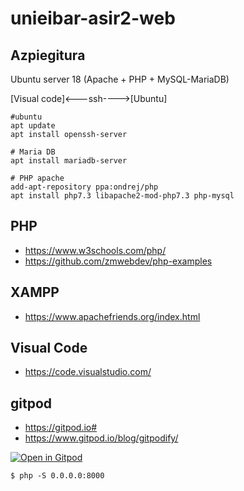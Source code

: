 # unieibar-asir2-web

## Azpiegitura

Ubuntu server 18 (Apache + PHP + MySQL-MariaDB)

[Visual code]<---ssh---->[Ubuntu]

```
#ubuntu
apt update
apt install openssh-server

# Maria DB
apt install mariadb-server

# PHP apache
add-apt-repository ppa:ondrej/php
apt install php7.3 libapache2-mod-php7.3 php-mysql
```

## PHP

- https://www.w3schools.com/php/
- https://github.com/zmwebdev/php-examples

## XAMPP

- https://www.apachefriends.org/index.html


## Visual Code

- https://code.visualstudio.com/

## gitpod
- https://gitpod.io#
- https://www.gitpod.io/blog/gitpodify/

[![Open in Gitpod](https://gitpod.io/button/open-in-gitpod.svg)](https://gitpod.io/#https://github.com/zmwebdev/unieibar-asir2-web)

```
$ php -S 0.0.0.0:8000
```
